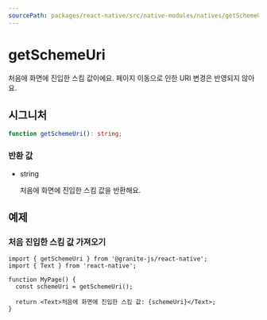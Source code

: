 ```yaml
---
sourcePath: packages/react-native/src/native-modules/natives/getSchemeUri.ts
---
```


# getSchemeUri

처음에 화면에 진입한 스킴 값이에요. 페이지 이동으로 인한 URI 변경은 반영되지 않아요.

## 시그니처

```typescript
function getSchemeUri(): string;
```

### 반환 값

<ul class="post-parameters-ul">
  <li class="post-parameters-li post-parameters-li-root">
    <span class="post-parameters--type">string</span>
    <br />
    <p class="post-parameters--description">처음에 화면에 진입한 스킴 값을 반환해요.</p>
  </li>
</ul>

## 예제

### 처음 진입한 스킴 값 가져오기

```tsx
import { getSchemeUri } from '@granite-js/react-native';
import { Text } from 'react-native';

function MyPage() {
  const schemeUri = getSchemeUri();

  return <Text>처음에 화면에 진입한 스킴 값: {schemeUri}</Text>;
}
```

